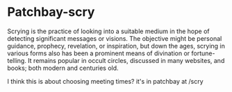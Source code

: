 # Patchbay-scry

Scrying is the practice of looking into a suitable medium in the hope of detecting significant messages or visions. The objective might be personal guidance, prophecy, revelation, or inspiration, but down the ages, scrying in various forms also has been a prominent means of divination or fortune-telling. It remains popular in occult circles, discussed in many websites, and books; both modern and centuries old.

I think this is about choosing meeting times? it's in patchbay at /scry
